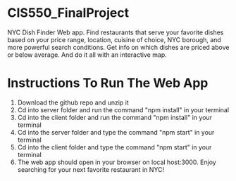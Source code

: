# CIS550_FinalProject

NYC Dish Finder Web app. Find restaurants that serve your favorite dishes based on your price range, location, cuisine of choice, NYC borough, and more powerful search conditions. Get info on which dishes are priced above or below average. And do it all with an interactive map.

# Instructions To Run The Web App

1) Download the github repo and unzip it
2) Cd into server folder and run the command "npm install" in your terminal
3) Cd into the client folder and run the command "npm install" in your terminal
4) Cd into the server folder and type the command "npm start" in your terminal 
5) Cd into the client folder and type the command "npm start" in your terminal 
6) The web app should open in your browser on local host:3000. Enjoy searching for your next favorite restaurant in NYC!

